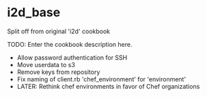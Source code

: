 # i2d_base

Split off from original 'i2d' cookbook

TODO: Enter the cookbook description here.
- Allow password authentication for SSH
- Move userdata to s3
- Remove keys from repository
- Fix naming of client.rb 'chef_environment' for 'environment'
- LATER: Rethink chef environments in favor of Chef organizations
